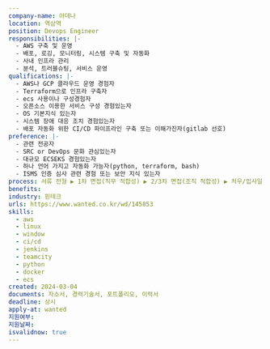```yaml
---
company-name: 아데나
location: 역삼역
position: Devops Engineer
responsibilities: |-
  - AWS 구축 및 운영
  - 배포, 로깅, 모니터링, 시스템 구축 및 자동화
  - 사내 인프라 관리
  - 분석, 트러블슈팅, 서비스 운영
qualifications: |-
  - AWS나 GCP 클라우드 운영 경험자
  - Terraform으로 인프라 구축자
  - ecs 사용이나 구성경험자
  - 오픈소스 이용한 서비스 구성 경험있는자
  - OS 기본지식 있는자
  - 시스템 장애 대응 조치 경험있는자
  - 배포 자동화 위한 CI/CD 파이프라인 구축 또는 이해가진자(gitlab 선호)
preference: |-
  - 관련 전공자
  - SRC or DevOps 문화 관심있는자
  - 대규모 ECSEKS 경험있는자
  - 하나 언어 가지고 자동화 가능자(python, terraform, bash)
  - ISMS 인증 심사 관련 경험 또는 보안 지식 있는자
process: 서류 전형 ▶ 1차 면접(직무 적합성) ▶ 2/3차 면접(조직 적합성) ▶ 처우/입사일 협의
benefits: 
industry: 핀테크
urls: https://www.wanted.co.kr/wd/145853
skills:
  - aws
  - linux
  - window
  - ci/cd
  - jenkins
  - teamcity
  - python
  - docker
  - ecs
created: 2024-03-04
documents: 자소서, 경력기술서, 포트폴리오, 이력서
deadline: 상시
apply-at: wanted
지원여부: 
지원날짜: 
isvalidnow: true
---
```

